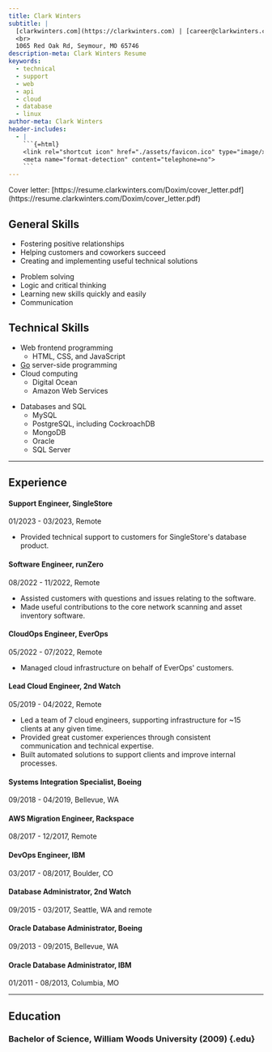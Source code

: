 ```yaml
---
title: Clark Winters
subtitle: |
  [clarkwinters.com](https://clarkwinters.com) | [career@clarkwinters.com](mailto:career@clarkwinters.com) | [417-880-6924](tel:+14178806924)
  <br>
  1065 Red Oak Rd, Seymour, MO 65746
description-meta: Clark Winters Resume
keywords:
  - technical
  - support
  - web
  - api
  - cloud
  - database
  - linux
author-meta: Clark Winters
header-includes:
  - |
    ```{=html}
    <link rel="shortcut icon" href="./assets/favicon.ico" type="image/x-icon">
    <meta name="format-detection" content="telephone=no">
    ```
---
```


<!-- markdownlint-disable MD033 MD001 -->

<div class="cover">
Cover letter: [https://resume.clarkwinters.com/Doxim/cover_letter.pdf](https://resume.clarkwinters.com/Doxim/cover_letter.pdf)
</div>

## General Skills

<div class="skills">
<div>

- Fostering positive relationships
- Helping customers and coworkers succeed
- Creating and implementing useful technical solutions

</div>

<div>

- Problem solving
- Logic and critical thinking
- Learning new skills quickly and easily
- Communication

</div>
</div>

## Technical Skills

<div class="skills">
<div>

- Web frontend programming
  - HTML, CSS, and JavaScript
- [Go](https://go.dev/) server-side programming
- Cloud computing
  - Digital Ocean
  - Amazon Web Services

</div>
<div>

- Databases and SQL
  - MySQL
  - PostgreSQL, including CockroachDB
  - MongoDB
  - Oracle
  - SQL Server

</div>
</div>

---

<div class="xp"><!-- keep div -->

## Experience

#### Support Engineer, SingleStore

01/2023 - 03/2023, Remote

- Provided technical support to customers for SingleStore's database product.

#### Software Engineer, runZero

08/2022 - 11/2022, Remote

- Assisted customers with questions and issues relating to the software.
- Made useful contributions to the core network scanning and asset inventory software.

#### CloudOps Engineer, EverOps

05/2022 - 07/2022, Remote

- Managed cloud infrastructure on behalf of EverOps' customers.

#### Lead Cloud Engineer, 2nd Watch

05/2019 - 04/2022, Remote

- Led a team of 7 cloud engineers, supporting infrastructure for ~15 clients at any given time.
- Provided great customer experiences through consistent communication and technical expertise.
- Built automated solutions to support clients and improve internal processes.

#### Systems Integration Specialist, Boeing

09/2018 - 04/2019, Bellevue, WA

#### AWS Migration Engineer, Rackspace

08/2017 - 12/2017, Remote

#### DevOps Engineer, IBM

03/2017 - 08/2017, Boulder, CO

#### Database Administrator, 2nd Watch

09/2015 - 03/2017, Seattle, WA and remote

#### Oracle Database Administrator, Boeing

09/2013 - 09/2015, Bellevue, WA

#### Oracle Database Administrator, IBM

01/2011 - 08/2013, Columbia, MO

</div>
<p class="spacer"></p>

---

<div>

## Education

### Bachelor of Science, William Woods University (2009) {.edu}

</div>
